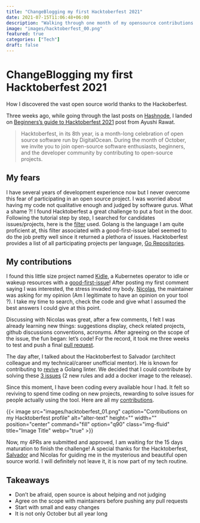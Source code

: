 ```yaml
---
title: "ChangeBlogging my first Hacktoberfest 2021"
date: 2021-07-15T11:06:48+06:00
description: "Walking through one month of my opensource contributions."
image: "images/hacktoberfest_00.png"
featured: true
categories: ["Tech"]
draft: false
---
```

# ChangeBlogging my first Hacktoberfest 2021

How I discovered the vast open source world thanks to the Hackoberfest.

Three weeks ago, while going through the last posts on [Hashnode](https://dev.to/doniacld), I landed on [Beginners’s guide to Hacktoberfest 2021](https://ayushirawat.com/beginners-guide-to-hacktoberfest-2021?source=newsletter) post from Ayushi Rawat.

> Hacktoberfest, in its 8th year, is a month-long celebration of open source software run by DigitalOcean. During the month of October, we invite you to join open-source software enthusiasts, beginners, and the developer community by contributing to open-source projects.

## My fears

I have several years of development experience now but I never overcome this fear of participating in an open source project. I was worried about having my code not qualitative enough and judged by software gurus. What a shame ?! I found Hacktoberfest a great challenge to put a foot in the door.
Following the tutorial step by step, I searched for candidates issues/projects, here is the [filter](https://github.com/search?l=Go&p=2&q=is%3Aopen+is%3Aissue+label%3A%22good+first+issue%22+no%3Aassignee&type=Issues) used. Golang is the language I am quite proficient at, this filter associated with a good-first-issue label seemed to do the job pretty well since it returned a plethora of issues. Hacktoberfest provides a list of all participating projects per language, [Go Repositories](https://hacktoberfest-projects.vercel.app/repos/go).

## My contributions

I found this little size project named [Kidle](https://github.com/kidle-dev/kidle), a Kubernetes operator to idle or wakeup resources with a [good-first-issue](https://github.com/kidle-dev/kidle/issues/21)! 
After posting my first comment saying I was interested, the stress invaded my body. [Nicolas](https://github.com/orphaner), the maintainer was asking for my opinion (Am I legitimate to have an opinion on your tool ?). 
I take my time to search, check the code and give what I assumed the best answers I could give at this point.

Discussing with Nicolas was great, after a few comments, I felt I was already learning new things: suggestions display, check related projects, github discussions conventions, acronyms. 
After agreeing on the scope of the issue, the fun began: let’s code! For the record, it took me three weeks to test and push a final [pull request](https://github.com/kidle-dev/kidle/pull/25).

The day after, I talked about the Hacktoberfest to Salvador (architect colleague and my technical/career unofficial mentor). He is known for contributing to [revive](https://github.com/mgechev/revive) a Golang linter. 
We decided that I could contribute by solving these [3 issues](https://github.com/mgechev/revive/issues?q=is%3Aissue+is%3Aclosed+assignee%3Adoniacld) (2 new rules and add a docker image to the release).

Since this moment, I have been coding every available hour I had. It felt so reviving to spend time coding on new projects, rewarding to solve issues for people actually using the tool. 
Here are all my [contributions](https://hacktoberfestchecker.jenko.me/user/doniacld).

{{< image src="images/hacktoberfest_01.png" caption="Contributions on my Hacktoberfest profile" alt="alter-text" height="" width="" position="center" command="fill" option="q90" class="img-fluid" title="Image Title" webp="true" >}}

Now, my 4PRs are submitted and approved, I am waiting for the 15 days maturation to finish the challenge! 
A special thanks for the Hacktoberfest, [Salvador](https://github.com/chavacava) and Nicolas for guiding me in the mysterious and beautiful open source world. 
I will definitely not leave it, it is now part of my tech routine.

## Takeaways

* Don’t be afraid, open source is about helping and not judging
* Agree on the scope with maintainers before pushing any pull requests
* Start with small and easy changes
* It is not only October but all year long
